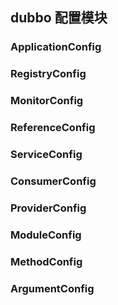 
## dubbo 配置模块

### ApplicationConfig

### RegistryConfig

### MonitorConfig

### ReferenceConfig

### ServiceConfig

### ConsumerConfig

### ProviderConfig

### ModuleConfig

### MethodConfig

### ArgumentConfig